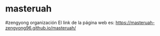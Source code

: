 # masteruah
#zengyong organización
El link de la página web es: https://masteruah-zengyong96.github.io/masteruah/

